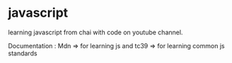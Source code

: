 # javascript
learning javascript from chai with code on youtube channel.

Documentation : Mdn => for learning js  and tc39 => for learning common js standards